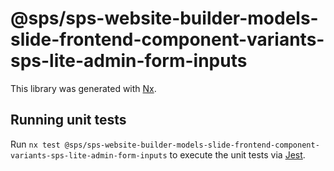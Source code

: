 # @sps/sps-website-builder-models-slide-frontend-component-variants-sps-lite-admin-form-inputs

This library was generated with [Nx](https://nx.dev).

## Running unit tests

Run `nx test @sps/sps-website-builder-models-slide-frontend-component-variants-sps-lite-admin-form-inputs` to execute the unit tests via [Jest](https://jestjs.io).
